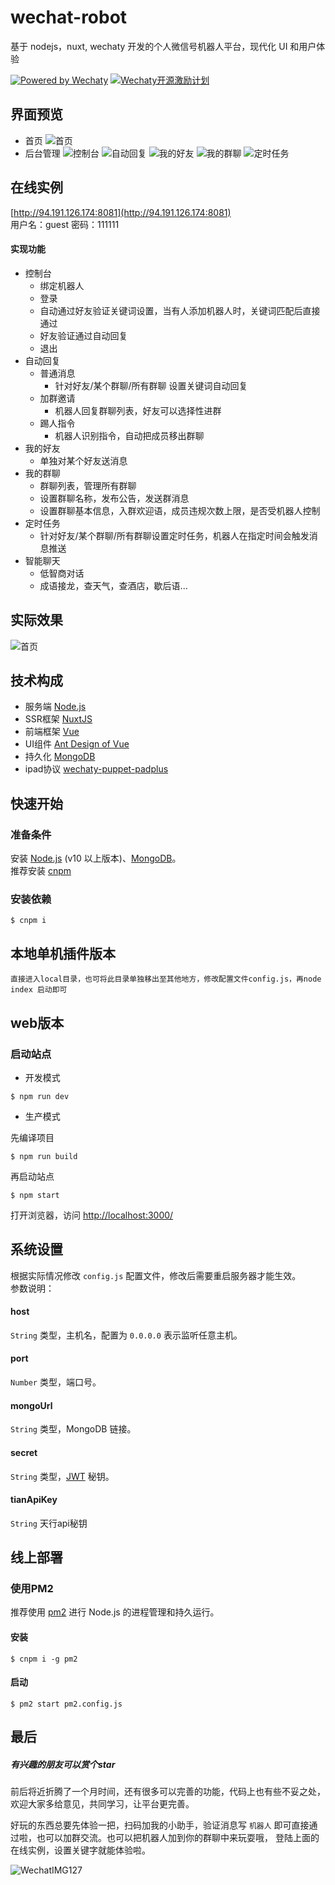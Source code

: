 # wechat-robot
基于 nodejs，nuxt, wechaty 开发的个人微信号机器人平台，现代化 UI 和用户体验

[![Powered by Wechaty](https://img.shields.io/badge/Powered%20By-Wechaty-green.svg)](https://github.com/chatie/wechaty)
[![Wechaty开源激励计划](https://img.shields.io/badge/Wechaty-开源激励计划-green.svg)](https://github.com/juzibot/Welcome/wiki/Everything-about-Wechaty)
## 界面预览
* 首页
![首页](http://pic.loveyh.com/wxbot-1.png)
* 后台管理
![控制台](http://pic.666up.cn/wxbot/1.png)
![自动回复](http://pic.666up.cn/wxbot/2.png)
![我的好友](http://pic.666up.cn/wxbot/3.png)
![我的群聊](http://pic.666up.cn/wxbot/4.png)
![定时任务](http://pic.666up.cn/wxbot/5.png)

## 在线实例
 [http://94.191.126.174:8081](http://94.191.126.174:8081)    
 用户名：guest   密码：111111
 #### 实现功能
 
+ 控制台
   - 绑定机器人
   - 登录
   - 自动通过好友验证关键词设置，当有人添加机器人时，关键词匹配后直接通过
   - 好友验证通过自动回复
   - 退出
+ 自动回复
  + 普通消息
    - 针对好友/某个群聊/所有群聊 设置关键词自动回复
  + 加群邀请
    - 机器人回复群聊列表，好友可以选择性进群
  + 踢人指令
    - 机器人识别指令，自动把成员移出群聊
+ 我的好友
  - 单独对某个好友送消息
+ 我的群聊
  - 群聊列表，管理所有群聊
  - 设置群聊名称，发布公告，发送群消息
  - 设置群聊基本信息，入群欢迎语，成员违规次数上限，是否受机器人控制
+ 定时任务
  - 针对好友/某个群聊/所有群聊设置定时任务，机器人在指定时间会触发消息推送
+ 智能聊天
  - 低智商对话
  - 成语接龙，查天气，查酒店，歇后语...

## 实际效果
![首页](http://pic.666up.cn/wxbot/chat.png)

## 技术构成
* 服务端 [Node.js](https://nodejs.org/)
* SSR框架 [NuxtJS](https://nuxtjs.org/)
* 前端框架 [Vue](https://vuejs.org/)
* UI组件 [Ant Design of Vue](https://www.antdv.com/docs/vue/introduce-cn/)
* 持久化 [MongoDB](https://www.mongodb.org/)
* ipad协议 [wechaty-puppet-padplus](https://github.com/wechaty/wechaty-puppet-padplus/)

## 快速开始

### 准备条件

安装 [Node.js](https://nodejs.org/en/download/) (v10 以上版本)、[MongoDB](https://www.mongodb.org/downloads/)。  
推荐安装 [cnpm](https://cnpmjs.org/) 

### 安装依赖
```Shell
$ cnpm i
```
## 本地单机插件版本

`直接进入local目录，也可将此目录单独移出至其他地方，修改配置文件config.js，再node index 启动即可`

## web版本

### 启动站点

* 开发模式

```Shell
$ npm run dev
```

* 生产模式

先编译项目
```shell
$ npm run build
```

再启动站点
```shell
$ npm start
```

打开浏览器，访问 [http://localhost:3000/](http://localhost:3000)


## 系统设置

根据实际情况修改 `config.js` 配置文件，修改后需要重启服务器才能生效。  
参数说明：

#### host
`String` 类型，主机名，配置为 `0.0.0.0` 表示监听任意主机。

#### port
`Number` 类型，端口号。

#### mongoUrl
`String` 类型，MongoDB 链接。

#### secret
`String` 类型，[JWT](https://github.com/auth0/node-jsonwebtoken) 秘钥。

#### tianApiKey
`String` 天行api秘钥

## 线上部署

### 使用PM2
推荐使用 [pm2](https://pm2.keymetrics.io/) 进行 Node.js 的进程管理和持久运行。

#### 安装
```Shell
$ cnpm i -g pm2
```
#### 启动
```Shell
$ pm2 start pm2.config.js
```

## 最后

##### 有兴趣的朋友可以赏个star

前后将近折腾了一个月时间，还有很多可以完善的功能，代码上也有些不妥之处，欢迎大家多给意见，共同学习，让平台更完善。

好玩的东西总要先体验一把，扫码加我的小助手，验证消息写 `机器人` 即可直接通过啦，也可以加群交流。也可以把机器人加到你的群聊中来玩耍哦，
登陆上面的在线实例，设置关键字就能体验啦。

![WechatIMG127](http://pic.666up.cn/wxbot/qrcode.png)

